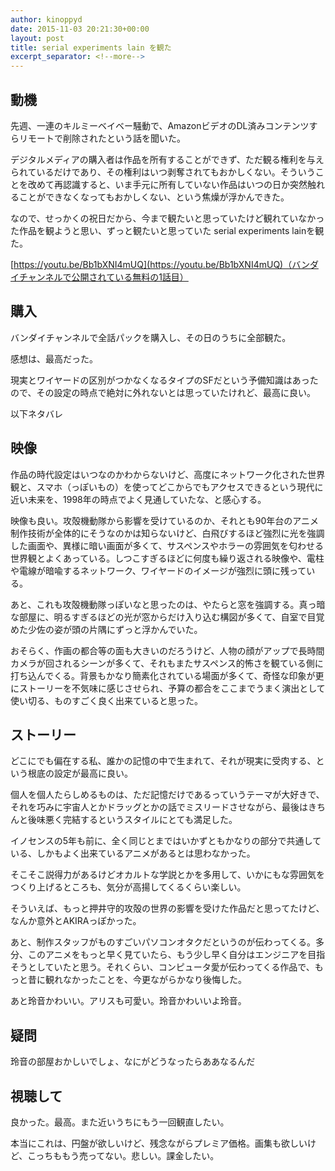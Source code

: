 ```yaml
---
author: kinoppyd
date: 2015-11-03 20:21:30+00:00
layout: post
title: serial experiments lain を観た
excerpt_separator: <!--more-->
---
```





## 動機


先週、一連のキルミーベイベー騒動で、AmazonビデオのDL済みコンテンツすらリモートで削除されたという話を聞いた。

デジタルメディアの購入者は作品を所有することができず、ただ観る権利を与えられているだけであり、その権利はいつ剥奪されてもおかしくない。そういうことを改めて再認識すると、いま手元に所有していない作品はいつの日か突然触れることができなくなってもおかしくない、という焦燥が浮かんできた。

なので、せっかくの祝日だから、今まで観たいと思っていたけど観れていなかった作品を観ようと思い、ずっと観たいと思っていた serial experiments lainを観た。

[https://youtu.be/Bb1bXNI4mUQ](https://youtu.be/Bb1bXNI4mUQ)（バンダイチャンネルで公開されている無料の1話目）

<!--more-->

## 購入


バンダイチャンネルで全話パックを購入し、その日のうちに全部観た。

感想は、最高だった。

現実とワイヤードの区別がつかなくなるタイプのSFだという予備知識はあったので、その設定の時点で絶対に外れないとは思っていたけれど、最高に良い。

以下ネタバレ


## 映像


作品の時代設定はいつなのかわからないけど、高度にネットワーク化された世界観と、スマホ（っぽいもの）を使ってどこからでもアクセスできるという現代に近い未来を、1998年の時点でよく見通していたな、と感心する。

映像も良い。攻殻機動隊から影響を受けているのか、それとも90年台のアニメ制作技術が全体的にそうなのかは知らないけど、白飛びするほど強烈に光を強調した画面や、異様に暗い画面が多くて、サスペンスやホラーの雰囲気を匂わせる世界観とよくあっている。しつこすぎるほどに何度も繰り返される映像や、電柱や電線が暗喩するネットワーク、ワイヤードのイメージが強烈に頭に残っている。

あと、これも攻殻機動隊っぽいなと思ったのは、やたらと窓を強調する。真っ暗な部屋に、明るすぎるほどの光が窓からだけ入り込む構図が多くて、自室で目覚めた少佐の姿が頭の片隅にずっと浮かんでいた。

おそらく、作画の都合等の面も大きいのだろうけど、人物の顔がアップで長時間カメラが回されるシーンが多くて、それもまたサスペンス的怖さを観ている側に打ち込んでくる。背景もかなり簡素化されている場面が多くて、奇怪な印象が更にストーリーを不気味に感じさせられ、予算の都合をここまでうまく演出として使い切る、ものすごく良く出来ていると思った。


## ストーリー


どこにでも偏在する私、誰かの記憶の中で生まれて、それが現実に受肉する、という根底の設定が最高に良い。

個人を個人たらしめるものは、ただ記憶だけであるっていうテーマが大好きで、それを巧みに宇宙人とかドラッグとかの話でミスリードさせながら、最後はきちんと後味悪く完結するというスタイルにとても満足した。

イノセンスの5年も前に、全く同じとまではいかずともかなりの部分で共通している、しかもよく出来ているアニメがあるとは思わなかった。

そこそこ説得力があるけどオカルトな学説とかを多用して、いかにもな雰囲気をつくり上げるところも、気分が高揚してくるくらい楽しい。

そういえば、もっと押井守的攻殻の世界の影響を受けた作品だと思ってたけど、なんか意外とAKIRAっぽかった。

あと、制作スタッフがものすごいパソコンオタクだというのが伝わってくる。多分、このアニメをもっと早く見ていたら、もう少し早く自分はエンジニアを目指そうとしていたと思う。それくらい、コンピュータ愛が伝わってくる作品で、もっと昔に観れなかったことを、今更ながらかなり後悔した。

あと玲音かわいい。アリスも可愛い。玲音かわいいよ玲音。


## 疑問


玲音の部屋おかしいでしょ、なにがどうなったらああなるんだ


## 視聴して


良かった。最高。また近いうちにもう一回観直したい。

本当にこれは、円盤が欲しいけど、残念ながらプレミア価格。画集も欲しいけど、こっちももう売ってない。悲しい。課金したい。
